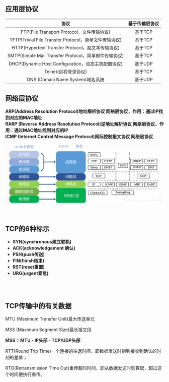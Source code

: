 ## 应用层协议
|协议| 基于传输层协议|
|:---:|:---:|
|FTP(File Transport Protocol，文件传输协议)            |基于TCP<br/>
|TFTP(Trivial File Transfer Protocol，简单文件传输协议)|基于TCP<br/>
|HTTP(Hypertext Transfer Protocol，超文本传输协议)     |基于TCP<br/>
|SMTP(Simple Mail Transfer Protocol，简单邮件传输协议) |基于TCP<br/>
|DHCP(Dynamic Host Configuration，动态主机配置协议)    |基于UDP<br/>
|Telnet(远程登录协议)                            |基于TCP
|DNS (Domain Name System)域名系统 |基于UDP

## 网络层协议
**ARP(Address Resolution Protocol)地址解析协议 网络层协议，作用：通过IP找到对应的MAC地址**<br/>
**RARP (Reverse Address Resolution Protocol)逆地址解析协议 网络层协议，作用：通过MAC地址找到对应的IP**<br/>
**ICMP (Internet Control Message Protocol)网际控制报文协议 网络层协议**<br/>

![Alt text](image.png)

<br/>

## TCP的6种标示
+ **SYN(synchronous建立联机)**
+ **ACK(acknowledgement 确认)**
+ **PSH(push传送)** 
+ **FIN(finish结束)**
+ **RST(reset重置)**
+ **URG(urgent紧急)**

<br/>
<br/>

## TCP传输中的有关数据
MTU (Maximum Transfer Unit)最大传送单元

MSS (Maximum Segment Size)最长报文段

**MSS = MTU - IP头部 - TCP/UDP头部**

RTT(Round Trip Time)一个连接的往返时间，即数据发送时刻到接收到确认的时刻的差值；

RTO(Retransmission Time Out)重传超时时间，即从数据发送时刻算起，超过这个时间便执行重传。
